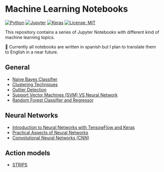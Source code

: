 # Machine Learning Notebooks

[![Python][python_badge]][python_link]
[![Jupyter][jupyter_badge]][jupyter_link]
[![Keras][keras_badge]][keras_link]
[![License: MIT][mit_badge]][mit_license]

This repository contains a series of Jupyter Notebooks with different kind of machine learning topics.

🚧 Currently all notebooks are written in spanish but I plan to translate them to English in a near future.

## General

- [Naive Bayes Classifier](notebooks/naive-bayes-classifier/naive-bayes-classifier.ipynb)
- [Clustering Techniques](notebooks/clustering-techniques/clustering-techniques.ipynb)
- [Outlier Detection](notebooks/outlier-detection/outlier-detection.ipynb)
- [Support Vector Machines (SVM) VS Neural Network](notebooks/support-vector-machine-vs-neural-network/support-vector-machine-vs-nerual-network.ipynb)
- [Random Forest Classifier and Regressor](notebooks/random-forest/random-forest.ipynb)

## Neural Networks

- [Introduction to Neural Networks with TensowFlow and Keras](notebooks/introduction-to-neural-networks/introduction-to-neural-networks.ipynb)
- [Practical Aspects of Neural Networks](notebooks/practical-aspects-of-neural-networks/practical-aspects-of-neural-networks.ipynb)
- [Convolutional Neural Networks (CNN)](notebooks/convolutional-neural-networks/convolutional-neural-networks.ipynb)

## Action models

- [STRIPS](notebooks/strips/strips.ipynb)

[python_badge]: https://img.shields.io/badge/Python-3.7-3776AB?style=flat&logo=Python
[python_link]: https://docs.python.org/3.7/contents.html "Python 3.7"

[jupyter_badge]: https://img.shields.io/badge/Jupyter-Notebook-F37626?style=flat&logo=Jupyter
[jupyter_link]: https://jupyter.org "Jupyter Notebook"

[keras_badge]: https://img.shields.io/badge/Keras-2.2-D00000?style=flat&logo=Keras
[keras_link]: https://keras.io/api/ "Keras API"

[mit_badge]: https://img.shields.io/badge/License-MIT-yellow.svg?style=flat
[mit_license]: https://opensource.org/licenses/MIT "License: MIT"
